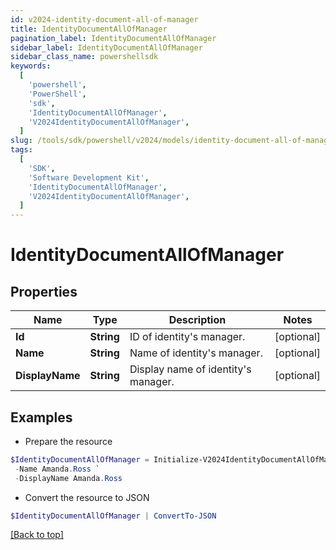 ```yaml
---
id: v2024-identity-document-all-of-manager
title: IdentityDocumentAllOfManager
pagination_label: IdentityDocumentAllOfManager
sidebar_label: IdentityDocumentAllOfManager
sidebar_class_name: powershellsdk
keywords:
  [
    'powershell',
    'PowerShell',
    'sdk',
    'IdentityDocumentAllOfManager',
    'V2024IdentityDocumentAllOfManager',
  ]
slug: /tools/sdk/powershell/v2024/models/identity-document-all-of-manager
tags:
  [
    'SDK',
    'Software Development Kit',
    'IdentityDocumentAllOfManager',
    'V2024IdentityDocumentAllOfManager',
  ]
---
```


# IdentityDocumentAllOfManager

## Properties

| Name | Type | Description | Notes |
| --- | --- | --- | --- |
| **Id** | **String** | ID of identity's manager. | [optional] |
| **Name** | **String** | Name of identity's manager. | [optional] |
| **DisplayName** | **String** | Display name of identity's manager. | [optional] |

## Examples

- Prepare the resource

```powershell
$IdentityDocumentAllOfManager = Initialize-V2024IdentityDocumentAllOfManager  -Id 2c9180867dfe694b017e208e27c05799 `
 -Name Amanda.Ross `
 -DisplayName Amanda.Ross
```

- Convert the resource to JSON

```powershell
$IdentityDocumentAllOfManager | ConvertTo-JSON
```

[[Back to top]](#)
